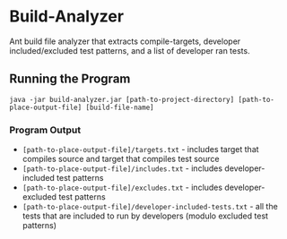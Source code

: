 # Build-Analyzer

Ant build file analyzer that extracts compile-targets, developer included/excluded test patterns, and a list of developer ran tests.

## Running the Program

`java -jar build-analyzer.jar [path-to-project-directory] [path-to-place-output-file] [build-file-name]`

### Program Output

- `[path-to-place-output-file]/targets.txt` - includes target that compiles source and target that compiles test source
- `[path-to-place-output-file]/includes.txt` - includes developer-included test patterns
- `[path-to-place-output-file]/excludes.txt` - includes developer-excluded test patterns
- `[path-to-place-output-file]/developer-included-tests.txt` - all the tests that are included to run by developers (modulo excluded test patterns)

